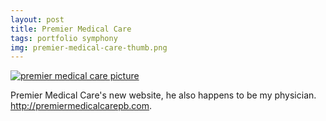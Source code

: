 ```yaml
--- 
layout: post
title: Premier Medical Care
tags: portfolio symphony
img: premier-medical-care-thumb.png
---
```

<a href="http://tesoriere.com/images/assets/2009/10/14/Screen_shot_2009-10-14_at_9.21.40_AM.png" rel="portfolio" title="premier medical care"><img alt="premier medical care picture" title="project picture" src="http://tesoriere.com/images/assets/2009/10/14/Screen_shot_2009-10-14_at_9.21.40_AM.png" title="premier medical care"></a>

Premier Medical Care's new website, he also happens to be my physician. <a href="http://premiermedicalcarepb.com">http://premiermedicalcarepb.com</a>.
